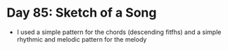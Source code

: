 # Day 85: Sketch of a Song

- I used a simple pattern for the chords (descending fitfhs) and a simple rhythmic and melodic pattern for the melody
